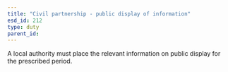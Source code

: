 ```yaml
---
title: "Civil partnership - public display of information"
esd_id: 212
type: duty
parent_id:  
---
```


A local authority must place the relevant information on public display for the prescribed period.

